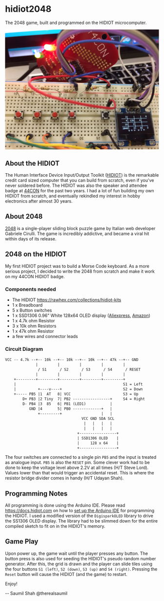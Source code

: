 # hidiot2048
The 2048 game, built and programmed on the HIDIOT microcomputer.

![HIDIOT 2048](hidiot2048_photo.jpg)

## About the HIDIOT

The Human Interface Device Input/Output Toolkit ([HIDIOT](https://hidiot.com)) is the remarkable credit card sized computer that you can build from scratch, even if you've never soldered before. The HIDIOT was also the speaker and attendee badge at [44CON](https://www.44con.com) for the past two years. I had a lot of fun building my own HIDIOT from scratch, and eventually rekindled my interest in hobby electronics after almost 30 years. 

## About 2048

[2048](http://gabrielecirulli.github.io/2048/) is a single-player sliding block puzzle game by Italian web developer Gabriele Cirulli. The game is incredibly addictive, and became a viral hit within days of its release.

## 2048 on the HIDIOT

My first HIDIOT project was to build a Morse Code keyboard. As a more serious project, I decided to write the 2048 from scratch and make it work on my 44CON HIDIOT badge.

### Components needed

- The HIDIOT https://rawhex.com/collections/hidiot-kits
- 1 x Breadboard
- 5 x Button switches
- 1 x SSD1306 0.96" White 128x64 OLED display ([Aliexpress](https://www.aliexpress.com/item/0-96-inch-IIC-Serial-White-OLED-Display-Module-128X64-I2C-SSD1306-12864-LCD-Screen-Board/32780054633.html), [Amazon](https://www.amazon.co.uk/Kuman-Yellow-Display-Arduino-Raspberry/dp/B01MSPCZWZ/ref=as_li_ss_tl))
- 1 x 4.7k ohm Resistor
- 3 x 10k ohm Resistors
- 1 x 47k ohm Resistor
- a few wires and connector leads

### Circuit Diagram

```
VCC -- 4.7k --+-- 10k --+-- 10k --+-- 10k --+-- 47k --+-- GND
              |         |         |         |         |
               / S1      / S2      / S3      / S4      / RESET
              |         |         |         |         |
    +---------+---------+---------+---------+---------+ 
    |                                                 S1 = Left
    |          +----v----+                            S2 = Down
    +----- PB5 |1  AT   8| VCC                        S3 = Up
        D+ PB3 |2 Tiny  7| PB2 -----------------+     S4 = Right
        D- PB4 |3  85   6| PB1 (LED1)           |
           GND |4       5| PB0 -------------+   |
               +---------+                  |   |
                                   VCC GND SDA SCL
                                    |   |   |   |
                                    |   |   |   |
                                 +-----------------+
                                 | SSD1306 OLED    |
                                 |     128 x 64    |
                                 +-----------------+
```
The four switches are connected to a single pin `PB5` and the input is treated as analogue input. `PB5` is also the `RESET` pin. Some clever work had to be done to keep the voltage level above 2.2V at all times (H/T Steve Lord). Values lower than that would trigger an accidental reset. This is where the resistor bridge divider comes in handy (H/T Udayan Shah).

## Programming Notes

All programming is done using the Arduino IDE. Please read https://docs.hidiot.com on how to [set up the Arduino IDE](https://docs.hidiot.com/cutting_code/setting_up_your_hidiot/) for programming the HIDIOT. I used a modified version of the `DigisparkOLED` library to drive the SS1306 OLED display. The library had to be slimmed down for the entire compiled sketch to fit on in the HIDIOT's memory.

## Game Play

Upon power up, the game wait until the player presses any button. The button press is also used for seeding the HIDIOT's pseudo random number generator. After this, the grid is drawn and the player can slide tiles using the four buttons `S1 (left)`, `S2 (down)`, `S3 (up)` and `S4 (right)`. Pressing the `Reset` button will cause the HIDIOT (and the game) to restart.

Enjoy!

-- Saumil Shah
@therealsaumil

